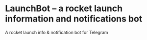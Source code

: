 # LaunchBot – a rocket launch information and notifications bot
A rocket launch info &amp; notification bot for Telegram
